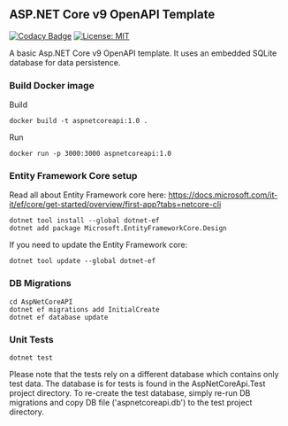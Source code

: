 ## ASP.NET Core v9 OpenAPI Template

[![Codacy Badge](https://app.codacy.com/project/badge/Grade/70514795979e4b64b959068a250bf995)](https://www.codacy.com/gh/guildenstern70/AspNetCoreAPI/dashboard?utm_source=github.com&amp;utm_medium=referral&amp;utm_content=guildenstern70/AspNetCoreAPI&amp;utm_campaign=Badge_Grade)
[![License: MIT](https://img.shields.io/badge/License-MIT-yellow.svg)](https://opensource.org/licenses/MIT)

A basic Asp.NET Core v9 OpenAPI template. It uses an embedded SQLite database for data persistence.

### Build Docker image

Build

    docker build -t aspnetcoreapi:1.0 .

Run

    docker run -p 3000:3000 aspnetcoreapi:1.0

### Entity Framework Core setup

Read all about Entity Framework core here:
https://docs.microsoft.com/it-it/ef/core/get-started/overview/first-app?tabs=netcore-cli

    dotnet tool install --global dotnet-ef
    dotnet add package Microsoft.EntityFrameworkCore.Design

If you need to update the Entity Framework core:

    dotnet tool update --global dotnet-ef

### DB Migrations

    cd AspNetCoreAPI
    dotnet ef migrations add InitialCreate
    dotnet ef database update

### Unit Tests

    dotnet test

Please note that the tests rely on a different database which contains only test data.
The database is for tests is found in the AspNetCoreApi.Test project directory.
To re-create the test database, simply re-run DB migrations and copy DB file ('aspnetcoreapi.db') to the test project directory.